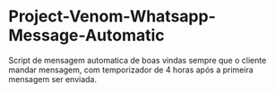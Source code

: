 # Project-Venom-Whatsapp-Message-Automatic
Script de mensagem automatica de boas vindas sempre que o cliente mandar mensagem, com temporizador de 4 horas após a primeira mensagem ser enviada.
